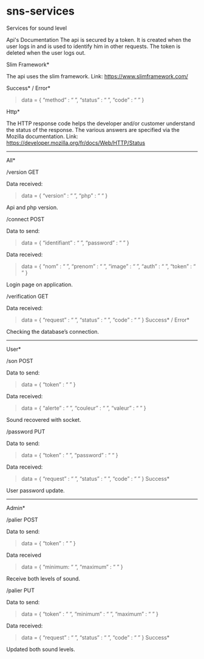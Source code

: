 # sns-services
Services for sound level

Api's Documentation
The api is secured by a token. It is created when the user logs in and is used to identify him in other requests. The token is deleted when the user logs out.

Slim Framework*

The api uses the slim framework.
Link: https://www.slimframework.com/

Success* / Error* 

>data = {
>“method” : “ ”,
>“status” : “ ”,
>“code” : “ ”
>}

Http*

The HTTP response code helps the developer and/or customer understand the status of the response. The various answers are specified via the Mozilla documentation.
Link: https://developer.mozilla.org/fr/docs/Web/HTTP/Status

-------------------------------------------------------------

All*

/version GET

Data received:

>data = {
>“version” : “ ”,
>“php” : “ “
>}

Api and php version.

/connect POST

Data to send:

>data = {
>“identifiant” : “ ”,
>“password” : “ ”
>}

Data received:

>data = {
>“nom” : “ ”,
>“prenom” : “ ”,
>“image” : “ ”,
>“auth” : “ ”,
>“token” : “ ”
}

Login page on application.

/verification GET

Data received:

>data = {
>“request” : “ ”,
>“status” : “ ”,
>“code” : “ ”
>} Success* / Error*

Checking the database’s connection.

-------------------------------------------------------------

User*

/son POST

Data to send:

>data = {
>“token” : “ ”
>}

Data received:

>data = {
>“alerte” : “ ”,
>“couleur” : “ ”,
>“valeur” : “ ”
>}

Sound recovered with socket.

/password PUT

Data to send:

>data = {
>“token” : “ ”,
>“password” : “ “
>}

Data received:

>data = {
>“request” : “ ”,
>“status” : “ ”,
>“code” : “ ”
>} Success*

User password update.

-------------------------------------------------------------

Admin*

/palier POST 

Data to send:

>data = {
>“token” : “ ”
>}

Data received

>data = {
>“minimum: “ “,
>“maximum” : “ ”
>}

Receive both levels of sound.

/palier PUT

Data to send:

>data = {
>“token” : “ “,
>“minimum” : “ ”,
>“maximum” : “ ”
>}

Data received:

>data = {
>“request” : “ ”,
>“status” : “ ”,
>“code” : “ ”
>} Success*

Updated both sound levels.
